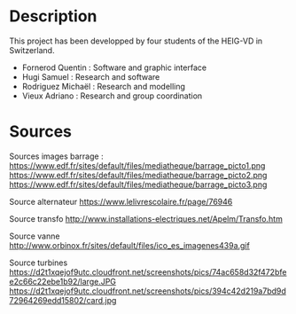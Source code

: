 # Description
This project has been developped by four students of the HEIG-VD in Switzerland.
- Fornerod Quentin : Software and graphic interface
- Hugi Samuel : Research and software
- Rodriguez Michaël : Research and modelling
- Vieux Adriano : Research and group coordination

# Sources

Sources images barrage :
https://www.edf.fr/sites/default/files/mediatheque/barrage_picto1.png
https://www.edf.fr/sites/default/files/mediatheque/barrage_picto2.png 
https://www.edf.fr/sites/default/files/mediatheque/barrage_picto3.png

Source alternateur
https://www.lelivrescolaire.fr/page/76946

Source transfo
http://www.installations-electriques.net/Apelm/Transfo.htm 

Source vanne
http://www.orbinox.fr/sites/default/files/ico_es_imagenes439a.gif

Source turbines
https://d2t1xqejof9utc.cloudfront.net/screenshots/pics/74ac658d32f472bfee2c66c22ebe1b92/large.JPG
https://d2t1xqejof9utc.cloudfront.net/screenshots/pics/394c42d219a7bd9d72964269edd15802/card.jpg


